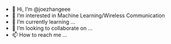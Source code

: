 - 👋 Hi, I’m @joezhangeee
- 👀 I’m interested in Machine Learning/Wireless Communication
- 🌱 I’m currently learning ...
- 💞️ I’m looking to collaborate on ...
- 📫 How to reach me ...

<!---
joezhangeee/joezhangeee is a ✨ special ✨ repository because its `README.md` (this file) appears on your GitHub profile.
You can click the Preview link to take a look at your changes.
--->
